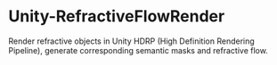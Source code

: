 # Unity-RefractiveFlowRender
Render refractive objects in Unity HDRP (High Definition Rendering Pipeline), generate corresponding semantic masks and refractive flow.
